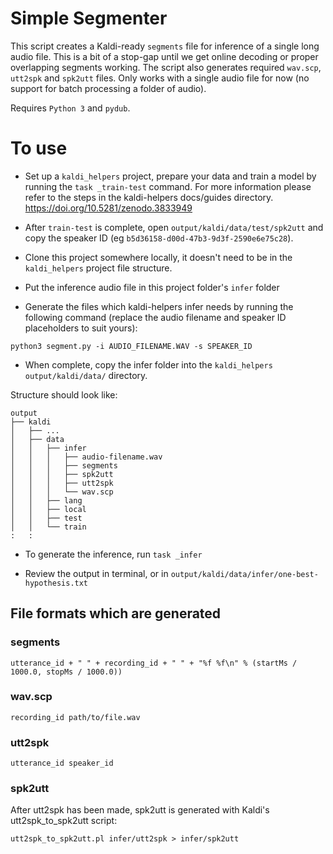# Simple Segmenter

This script creates a Kaldi-ready `segments` file for inference of a single long audio file. This is a bit of a stop-gap until we get online decoding or proper overlapping segments working. The script also generates required `wav.scp`, `utt2spk` and `spk2utt` files. Only works with a single audio file for now (no support for batch processing a folder of audio).

Requires `Python 3` and `pydub`.

# To use

- Set up a `kaldi_helpers` project, prepare your data and train a model by running the `task _train-test` command. For more information please refer to the steps in the kaldi-helpers docs/guides directory. https://doi.org/10.5281/zenodo.3833949

- After `train-test` is complete, open `output/kaldi/data/test/spk2utt` and copy the speaker ID (eg `b5d36158-d00d-47b3-9d3f-2590e6e75c28`).

- Clone this project somewhere locally, it doesn't need to be in the `kaldi_helpers` project file structure.

- Put the inference audio file in this project folder's `infer` folder

- Generate the files which kaldi-helpers infer needs by running the following command (replace the audio filename and speaker ID placeholders to suit yours):

```
python3 segment.py -i AUDIO_FILENAME.WAV -s SPEAKER_ID
```

- When complete, copy the infer folder into the `kaldi_helpers` `output/kaldi/data/` directory.

Structure should look like:

```
output
├── kaldi
│   ├── ...
│   ├── data
│   │   ├── infer
│   │   │   ├── audio-filename.wav
│   │   │   ├── segments
│   │   │   ├── spk2utt
│   │   │   ├── utt2spk
│   │   │   └── wav.scp
│   │   ├── lang
│   │   ├── local
│   │   ├── test
│   │   └── train
:   :
```

- To generate the inference, run `task _infer`

- Review the output in terminal, or in `output/kaldi/data/infer/one-best-hypothesis.txt`



## File formats which are generated

### segments

```
utterance_id + " " + recording_id + " " + "%f %f\n" % (startMs / 1000.0, stopMs / 1000.0))
```

### wav.scp

```
recording_id path/to/file.wav
```

### utt2spk

```
utterance_id speaker_id
```

### spk2utt

After utt2spk has been made, spk2utt is generated with Kaldi's utt2spk_to_spk2utt script:

```
utt2spk_to_spk2utt.pl infer/utt2spk > infer/spk2utt
```
